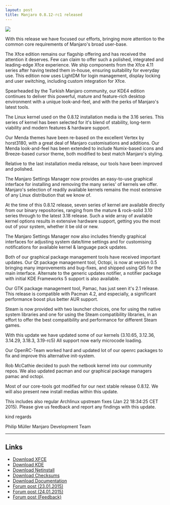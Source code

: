 ```yaml
---
layout: post
title: Manjaro 0.8.12-rc1 released
---
```


<img src="{{ site.baseurl }}/images/manjaro-0.8.12-xfce.jpg">

With this release we have focused our efforts, bringing more attention to the common core requirements of Manjaro's broad user-base.

The Xfce edition remains our flagship offering and has received the attention it deserves. Few can claim to offer such a polished, integrated and leading-edge Xfce experience. We ship components from the Xfce 4.11 series after having tested them in-house, ensuring suitability for everyday use. This edition now uses LightDM for login management, display locking and user switching, including custom integration for Xfce.

Spearheaded by the Turkish Manjaro community, our KDE4 edition continues to deliver this powerful, mature and feature-rich desktop environment with a unique look-and-feel, and with the perks of Manjaro's latest tools.

The Linux kernel used on the 0.8.12 installation media is the 3.16 series. This series of kernel has been selected for it's blend of stability, long-term viability and modern features & hardware support.

Our Menda themes have been re-based on the excellent Vertex by horst3180, with a great deal of Manjaro customisations and additions. Our Menda look-and-feel has been extended to include Numix-based icons and Breeze-based cursor theme, both modified to best match Manjaro's styling.

Relative to the last installation media release, our tools have been improved and polished.

The Manjaro Settings Manager now provides an easy-to-use graphical interface for installing and removing the many series' of kernels we offer. Manjaro's selection of readily available kernels remains the most extensive of any Linux distribution that we know of.

At the time of this 0.8.12 release, seven series of kernel are available directly from our binary repositories, ranging from the mature & rock-solid 3.10 series through to the latest 3.18 release. Such a wide array of available kernel options results in extensive hardware support, getting you the most out of your system, whether it be old or new.

The Manjaro Settings Manager now also includes friendly graphical interfaces for adjusting system date/time settings and for customising notifications for available kernel & language pack updates.

Both of our graphical package management tools have received important updates. Our Qt package management tool, Octopi, is now at version 0.5 bringing many improvements and bug-fixes, and shipped using Qt5 for the main interface. Alternate to the generic updates notifier, a notifier package with initial KDE Frameworks 5 support is also available.

Our GTK package management tool, Pamac, has just seen it's 2.1 release. This release is compatible with Pacman 4.2, and especially, a significant performance boost plus better AUR support.

Steam is now provided with two launcher choices, one for using the native system libraries and one for using the Steam compatibility libraries, in an effort to offer the best compatibility and performance for different Steam games.

With this update we have updated some of our kernels (3.10.65, 3.12.36, 3.14.29, 3.18.3, 3.19-rc5) All support now early microcode loading.

Our OpenRC-Team worked hard and updated lot of our openrc packages to fix and improve this alternative init-system.

Rob McCathie decided to push the netbook kernel into our community repos. We also updated pacman and our graphical package managers pamac and octopi.

Most of our core-tools got modified for our next stable release 0.8.12. We will also present new install medias within this update.

This includes also regular Archlinux upstream fixes (Jan 22 18:34:25 CET 2015).
Please give us feedback and report any findings with this update.

kind regards

Philip Müller
Manjaro Development Team

----

## Links

* [Download XFCE](http://sourceforge.net/projects/manjarotest/files/0.8.12/xfce/0.8.12-rc1/)
* [Download KDE](http://sourceforge.net/projects/manjarotest/files/0.8.12/kde/0.8.12-rc1/)
* [Download Netinstall](http://sourceforge.net/projects/manjarotest/files/0.8.12/netinstall/0.8.12-rc1/)
* [Download Checksums](http://sourceforge.net/projects/manjarotest/files/0.8.12/checksums/0.8.12-rc1/)
* [Download Documentation](http://sourceforge.net/projects/manjarotest/files/0.8.12/documentation/0.8.12-rc1/)
* [Forum post (23.01.2015)](https://forum.manjaro.org/index.php?topic=19827.0)
* [Forum post (24.01.2015)](https://forum.manjaro.org/index.php?topic=19852.0)
* [Forum post (Feedback)](https://forum.manjaro.org/index.php?topic=19853.0)
